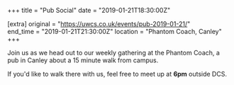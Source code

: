+++
title = "Pub Social"
date = "2019-01-21T18:30:00Z"

[extra]
original = "https://uwcs.co.uk/events/pub-2019-01-21/"    
end_time = "2019-01-21T21:30:00Z"
location = "Phantom Coach, Canley"
+++

Join us as we head out to our weekly gathering at the Phantom Coach, a pub in Canley about a 15 minute walk from campus.

If you'd like to walk there with us, feel free to meet up at **6pm** outside DCS.

